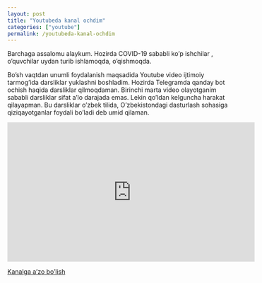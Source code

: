```yaml
---
layout: post
title: "Youtubeda kanal ochdim"
categories: ["youtube"]
permalink: /youtubeda-kanal-ochdim
---
```


Barchaga assalomu alaykum. Hozirda COVID-19 sababli ko’p ishchilar , o’quvchilar uydan turib ishlamoqda, o’qishmoqda.

Bo’sh vaqtdan unumli foydalanish maqsadida Youtube video ijtimoiy tarmog’ida darsliklar yuklashni boshladim. Hozirda Telegramda qanday bot ochish haqida darsliklar qilmoqdaman. Birinchi marta video olayotganim sababli darsliklar sifat a’lo darajada emas. Lekin qo’ldan kelguncha harakat qilayapman. Bu darsliklar o’zbek tilida, O’zbekistondagi dasturlash sohasiga qiziqayotganlar foydali bo’ladi deb umid qilaman.

<iframe width="560" height="315" src="https://www.youtube.com/embed/o70lagGZIRU?si=_w9EOZH0BAs9ZgSp" title="YouTube video player" frameborder="0" allow="accelerometer; autoplay; clipboard-write; encrypted-media; gyroscope; picture-in-picture; web-share" allowfullscreen></iframe>

[Kanalga a’zo bo’lish](https://www.youtube.com/channel/UCSWqK92t1c8GQw_qYFvhHxA)

